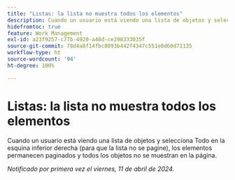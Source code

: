 ```yaml
---
title: "Listas: la lista no muestra todos los elementos"
description: Cuando un usuario está viendo una lista de objetos y selecciona Todo en la esquina inferior derecha (para que la lista no se pagine), los elementos permanecen paginados y todos los objetos no se muestran en la página.
hidefromtoc: true
feature: Work Management
exl-id: a23f9257-c77b-4920-a48d-ce298333035f
source-git-commit: 78d4a8f14fbc8093b442f4347c551e0d60d71135
workflow-type: ht
source-wordcount: '94'
ht-degree: 100%

---
```


# Listas: la lista no muestra todos los elementos

Cuando un usuario está viendo una lista de objetos y selecciona Todo en la esquina inferior derecha (para que la lista no se pagine), los elementos permanecen paginados y todos los objetos no se muestran en la página.

_Notificado por primera vez el viernes, 11 de abril de 2024._
